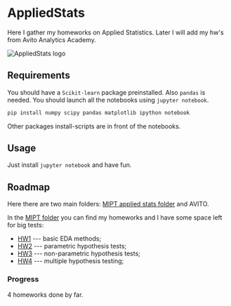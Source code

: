 # AppliedStats
Here I gather my homeworks on Applied Statistics. Later I will add my hw's from Avito Analytics Academy.

![AppliedStats logo](https://github.com/yk4r2/AppliedStats/blob/main/pics/logo.jpg "applied stats pic")
## Requirements

You should have a `Scikit-learn` package preinstalled. Also `pandas` is needed. You should launch all the notebooks using `jupyter notebook`.
```bash
pip install numpy scipy pandas matplotlib ipython notebook
```
Other packages install-scripts are in front of the notebooks. 

## Usage
Just install `jupyter notebook` and have fun.

## Roadmap
Here there are two main folders: [MIPT applied stats folder](https://github.com/yk4r2/AppliedStats/tree/main/MIPT/homeworks "MIPT") and AVITO.

In the [MIPT folder](https://github.com/yk4r2/AppliedStats/tree/main/MIPT/homeworks "here") you can find my homeworks and I have some space left for big tests:
* [HW1](https://github.com/yk4r2/AppliedStats/tree/main/MIPT/homeworks/HW1) --- basic EDA methods;
* [HW2](https://github.com/yk4r2/AppliedStats/tree/main/MIPT/homeworks/HW2) --- parametric hypothesis tests;
* [HW3](https://github.com/yk4r2/AppliedStats/tree/main/MIPT/homeworks/HW3) --- non-parametric hypothesis tests;
* [HW4](https://github.com/yk4r2/AppliedStats/tree/main/MIPT/homeworks/HW4) --- multiple hypothesis testing;

### Progress
4 homeworks done by far.

